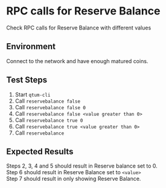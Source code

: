 # RPC calls for Reserve Balance

Check RPC calls for Reserve Balance with different values

## Environment

Connect to the network and have enough matured coins.

## Test Steps

 1. Start `qtum-cli`
 2. Call `reservebalance false`
 3. Call `reservebalance false 0`
 4. Call `reservebalance false <value greater than 0>`
 5. Call `reservebalance true 0`
 6. Call `reservebalance true <value greater than 0>`
 7. Call `reservebalance`

## Expected Results

Steps 2, 3, 4 and 5 should result in Reserve balance set to 0.  
Step 6 should result in Reserve Balance set to `<value>`  
Step 7 should result in only showing Reserve Balance.

